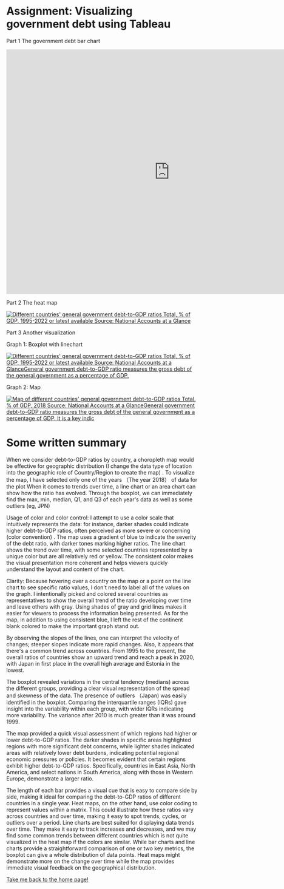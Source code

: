 # Assignment: Visualizing government debt using Tableau
Part 1 The government debt bar chart
<iframe src="https://data.oecd.org/chart/7knd" width="860" height="645" style="border: 0" mozallowfullscreen="true" webkitallowfullscreen="true" allowfullscreen="true"><a href="https://data.oecd.org/chart/7knd" target="_blank">OECD Chart: General government debt, Total, % of GDP, Annual, 2018</a></iframe>

Part 2 The heat map
<div class='tableauPlaceholder' id='viz1706587305716' style='position: relative'><noscript><a href='#'><img alt='Different countries&#39; general government debt-to-GDP ratios Total, % of GDP, 1995-2022 or latest available Source: National Accounts at a Glance ' src='https:&#47;&#47;public.tableau.com&#47;static&#47;images&#47;Bo&#47;Book1_17065634045110&#47;DifferentCountriesDebt-to-GDPRatios&#47;1_rss.png' style='border: none' /></a></noscript><object class='tableauViz'  style='display:none;'><param name='host_url' value='https%3A%2F%2Fpublic.tableau.com%2F' /> <param name='embed_code_version' value='3' /> <param name='site_root' value='' /><param name='name' value='Book1_17065634045110&#47;DifferentCountriesDebt-to-GDPRatios' /><param name='tabs' value='no' /><param name='toolbar' value='yes' /><param name='static_image' value='https:&#47;&#47;public.tableau.com&#47;static&#47;images&#47;Bo&#47;Book1_17065634045110&#47;DifferentCountriesDebt-to-GDPRatios&#47;1.png' /> <param name='animate_transition' value='yes' /><param name='display_static_image' value='yes' /><param name='display_spinner' value='yes' /><param name='display_overlay' value='yes' /><param name='display_count' value='yes' /><param name='language' value='en-US' /><param name='filter' value='publish=yes' /></object></div>
<script type='text/javascript'>
  var divElement = document.getElementById('viz1706587305716');
  var vizElement = divElement.getElementsByTagName('object')[0];
  vizElement.style.width='100%';vizElement.style.height=(divElement.offsetWidth*0.75)+'px';
  var scriptElement = document.createElement('script');
  scriptElement.src = 'https://public.tableau.com/javascripts/api/viz_v1.js';
  vizElement.parentNode.insertBefore(scriptElement, vizElement);
</script>

Part 3 Another visualization

Graph 1: Boxplot with linechart
<div class='tableauPlaceholder' id='viz1706588442794' style='position: relative'><noscript><a href='#'><img alt='Different countries&#39; general government debt-to-GDP ratios Total, % of GDP, 1995-2022 or latest available Source: National Accounts at a GlanceGeneral government debt-to-GDP ratio measures the gross debt of the general government as a percentage of GDP. ' src='https:&#47;&#47;public.tableau.com&#47;static&#47;images&#47;Bo&#47;Book2_17065478213190&#47;Sheet1&#47;1_rss.png' style='border: none' /></a></noscript><object class='tableauViz'  style='display:none;'><param name='host_url' value='https%3A%2F%2Fpublic.tableau.com%2F' /> <param name='embed_code_version' value='3' /> <param name='site_root' value='' /><param name='name' value='Book2_17065478213190&#47;Sheet1' /><param name='tabs' value='no' /><param name='toolbar' value='yes' /><param name='static_image' value='https:&#47;&#47;public.tableau.com&#47;static&#47;images&#47;Bo&#47;Book2_17065478213190&#47;Sheet1&#47;1.png' /> <param name='animate_transition' value='yes' /><param name='display_static_image' value='yes' /><param name='display_spinner' value='yes' /><param name='display_overlay' value='yes' /><param name='display_count' value='yes' /><param name='language' value='en-US' /><param name='filter' value='publish=yes' /></object></div>
<script type='text/javascript'>
  var divElement = document.getElementById('viz1706588442794');
  var vizElement = divElement.getElementsByTagName('object')[0];
  vizElement.style.width='100%';vizElement.style.height=(divElement.offsetWidth*0.75)+'px';
  var scriptElement = document.createElement('script');
  scriptElement.src = 'https://public.tableau.com/javascripts/api/viz_v1.js';
  vizElement.parentNode.insertBefore(scriptElement, vizElement);
</script>

Graph 2: Map
<div class='tableauPlaceholder' id='viz1706588376526' style='position: relative'><noscript><a href='#'><img alt='Map of different countries&#39; general government debt-to-GDP ratios Total, % of GDP, 2018 Source: National Accounts at a GlanceGeneral government debt-to-GDP ratio measures the gross debt of the general government as a percentage of GDP. It is a key indic ' src='https:&#47;&#47;public.tableau.com&#47;static&#47;images&#47;Bo&#47;Book2_17065478213190&#47;Sheet2&#47;1_rss.png' style='border: none' /></a></noscript><object class='tableauViz'  style='display:none;'><param name='host_url' value='https%3A%2F%2Fpublic.tableau.com%2F' /> <param name='embed_code_version' value='3' /> <param name='site_root' value='' /><param name='name' value='Book2_17065478213190&#47;Sheet2' /><param name='tabs' value='no' /><param name='toolbar' value='yes' /><param name='static_image' value='https:&#47;&#47;public.tableau.com&#47;static&#47;images&#47;Bo&#47;Book2_17065478213190&#47;Sheet2&#47;1.png' /> <param name='animate_transition' value='yes' /><param name='display_static_image' value='yes' /><param name='display_spinner' value='yes' /><param name='display_overlay' value='yes' /><param name='display_count' value='yes' /><param name='language' value='en-US' /><param name='filter' value='publish=yes' /></object></div>
<script type='text/javascript'>
  var divElement = document.getElementById('viz1706588376526');
  var vizElement = divElement.getElementsByTagName('object')[0];
  vizElement.style.width='100%';vizElement.style.height=(divElement.offsetWidth*0.75)+'px';
  var scriptElement = document.createElement('script');
  scriptElement.src = 'https://public.tableau.com/javascripts/api/viz_v1.js';
  vizElement.parentNode.insertBefore(scriptElement, vizElement);
</script>

# Some written summary
When we consider debt-to-GDP ratios by country, a choropleth map would be effective for geographic distribution (I change the data type of location into the geographic role of Country/Region to create the map) . To visualize the map, I have selected only one of the years （The year 2018） of data for the plot When it comes to trends over time, a line chart or an area chart can show how the ratio has evolved. Through the boxplot, we can immediately find the max, min, median, Q1, and Q3 of each year's data as well as some outliers (eg, JPN) 

Usage of color and color control: I attempt to use a color scale that intuitively represents the data: for instance, darker shades could indicate higher debt-to-GDP ratios, often perceived as more severe or concerning (color convention) . The map uses a gradient of blue to indicate the severity of the debt ratio, with darker tones marking higher ratios. The line chart shows the trend over time, with some selected countries represented by a unique color but are all relatively red or yellow. The consistent color makes the visual presentation more coherent and helps viewers quickly understand the layout and content of the chart.

Clarity: Because hovering over a country on the map or a point on the line chart to see specific ratio values, I don't need to label all of the values on the graph. I intentionally picked and colored several countries as representatives to show the overall trend of the ratio developing over time and leave others with gray. Using shades of gray and grid lines makes it easier for viewers to process the information being presented. As for the map, in addition to using consistent blue, I left the rest of the continent blank colored to make the important graph stand out.

 By observing the slopes of the lines, one can interpret the velocity of changes; steeper slopes indicate more rapid changes. Also, it appears that there's a common trend across countries. From 1995 to the present, the overall ratios of countries show an upward trend and reach a peak in 2020, with Japan in first place in the overall high average and Estonia in the lowest.

The boxplot revealed variations in the central tendency (medians) across the different groups, providing a clear visual representation of the spread and skewness of the data. The presence of outliers （Japan)  was easily identified in the boxplot. Comparing the interquartile ranges (IQRs) gave insight into the variability within each group, with wider IQRs indicating more variability. The variance after 2010 is much greater than it was around 1999.

The map provided a quick visual assessment of which regions had higher or lower debt-to-GDP ratios. The darker shades in specific areas highlighted regions with more significant debt concerns, while lighter shades indicated areas with relatively lower debt burdens, indicating potential regional economic pressures or policies. It becomes evident that certain regions exhibit higher debt-to-GDP ratios. Specifically, countries in East Asia, North America, and select nations in South America, along with those in Western Europe, demonstrate a larger ratio. 

The length of each bar provides a visual cue that is easy to compare side by side, making it ideal for comparing the debt-to-GDP ratios of different countries in a single year. Heat maps, on the other hand, use color coding to represent values within a matrix. This could illustrate how these ratios vary across countries and over time, making it easy to spot trends, cycles, or outliers over a period. Line charts are best suited for displaying data trends over time. They make it easy to track increases and decreases, and we may find some common trends between different countries which is not quite visualized in the heat map if the colors are similar. While bar charts and line charts provide a straightforward comparison of one or two key metrics, the boxplot can give a whole distribution of data points. Heat maps might demonstrate more on the change over time while the map provides immediate visual feedback on the geographical distribution.

[Take me back to the home page!](README.md)
